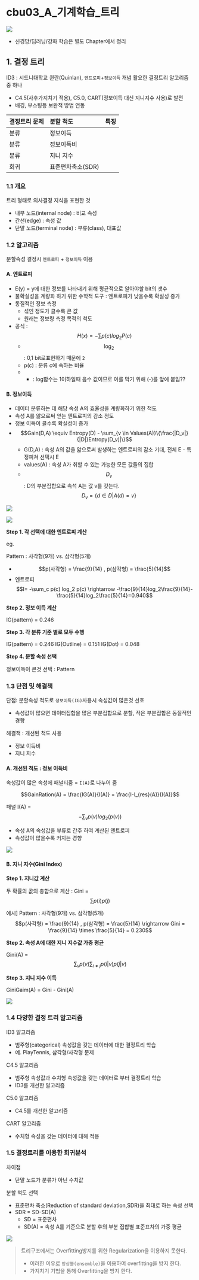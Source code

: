 # cbu03\_A\_기계학습\_트리

![](http://i.imgur.com/zIHT4N4.png)

* 신경망/딥러닝/강화 학습은 별도 Chapter에서 정리

## 1. 결정 트리

ID3 : 시드니대학교 퀸란\(Quinlan\), `엔트로피`+`정보이득` 개념 활요한 결정트리 알고리즘 중 하나

* C4.5\(사후가지치기 적용\), C5.0, CART\(정보이득 대신 지니지수 사용\)로 발전 
* 배깅, 부스팅등 보완적 방법 연동 

| 결정트리 문제 | 분할 척도 | 특징 |
| :--- | :--- | :--- |
| 분류 | 정보이득 |  |
| 분류 | 정보이득비 |  |
| 분류 | 지니 지수 |  |
| 회귀 | 표준편차축소\(SDR\) |  |

### 1.1 개요

트리 형태로 의사결정 지식을 표현한 것

* 내부 노드\(internal node\) : 비교 속성
* 간선\(edge\) : 속성 값
* 단말 노드\(terminal node\) : 부류\(class\), 대표값

### 1.2 알고리즘

분할속성 결정시 `엔트로피` + `정보이득` 이용

#### A. 엔트로피

* E\(y\) = y에 대한 정보를 나타내기 위해 평균적으로 알아야할 bit의 갯수 
* 불확실성을 계량화 하기 위한 수학적 도구 : 엔트로피가 낮을수록 확실성 증가 
* 동질적인 정보 측정 
  * 섞인 정도가 클수록 큰 값 
  * 원래는 정보량 측정 목적의 척도 
* 공식 : $$H(x) = - \sum p(c)log_2 P(c)$$
  * $$\log_2$$: 0,1 bit로표현하기 때문에 `2`
  * p\(c\) : 분류 c에 속하는 비율 
  * - : log함수는 1이하일때 음수 값이므로 이를 막기 위해 \(-\)를 앞에 붙임??

#### B. 정보이득

* 데이터 분류하는 데 해당 속성 A의 효율성을 계량화하기 위한 척도
* 속성 A를 앎으로써 얻는 엔트로피의 감소 정도 
* 정보 이득이 클수록 확실성이 증가
* $$Gain(D,A) \equiv Entropy(D) - \sum_{v \in Values(A)}\{\frac{|D_v|}{|D|}Entropy(D_v)|\}$$
  * G\(D,A\) : 속성 A의 값을 앎으로써 발생하는 엔트로피의 감소 기대, 전체 E - 특정피쳐 선택시 E
  * values\(A\) : 속성 A가 취할 수 있는 가능한 모든 값들의 집합
  * $$D_v$$ : D의 부분집합으로 속석 A는 값 v를 갖는다. $$D_v = \{d \in D | A(d)=v\}$$

![](http://i.imgur.com/1KqYn82.png)

![](http://i.imgur.com/YpWA8cL.png)

**Step 1. 각 선택에 대한 엔트로피 계산**

eg.

Pattern : 사각형\(9개\) vs. 삼각형\(5개\)

* $$p(사각형) = \frac{9}{14} , p(삼각형) = \frac{5}{14}$$ 
* 엔트로피 $$I= -\sum_c p(c) log_2 p(c) \rightarrow -\frac{9}{14}log_2\frac{9}{14}-\frac{5}{14}log_2\frac{5}{14}=0.940$$

**Step 2. 정보 이득 계산**

IG\(pattern\) = 0.246

**Step 3. 각 분류 기준 별로 모두 수행**

IG\(pattern\) = 0.246 IG\(Outline\) = 0.151 IG\(Dot\) = 0.048

**Step 4. 분할 속성 선택**

정보이득이 큰것 선택 : Pattern

### 1.3 단점 및 해결책

단점: 분할속성 척도로 `정보이득(IG)`사용시 속성값이 많은것 선호

* 속성값이 많으면 데이터집합을 많은 부분집합으로 분할, 작은 부분집합은 동질적인 경향

해결책 : 개선된 척도 사용

* 정보 이득비
* 지니 지수 

#### A. 개선된 척도 : 정보 이득비

속성값이 많은 속성에 패널티줌 = `I(A)`로 나누어 줌

$$GainRation(A) = \frac{IG(A)}{I(A)} = \frac{I-I_{res}(A)}{I(A)}$$

패널 I\(A\) = $$-\sum_v p(v)log_2(p(v))$$

* 속성 A의 속성값을 부류로 간주 하여 계산된 엔트로피
* 속성값이 많을수록 커지는 경향 

![](http://i.imgur.com/TGfBsZ4.png)

#### B. 지니 지수\(Gini Index\)

**Step 1. 지니값 계산**

두 확률의 곲의 총합으로 계산 : Gini = $$\sum p(i)p(j)$$

예시\] Pattern : 사각형\(9개\) vs. 삼각형\(5개\) $$p(사각형) = \frac{9}{14} , p(삼각형) = \frac{5}{14} \rightarrow Gini = \frac{9}{14} \times \frac{5}{14} = 0.230$$

**Step 2. 속성 A에 대한 지니 지수값 가중 평균**

Gini\(A\) = $$\sum_v p(v) \sum_{i \neq j}p(i|v)p(j|v)$$

**Step 3. 지니 지수 이득**

GiniGaim\(A\) = Gini - Gini\(A\)

![](http://i.imgur.com/1q6JuDB.png)

### 1.4 다양한 결정 트리 알고리즘

ID3 알고리즘

* 범주형\(categorical\) 속성값을 갖는 데이터에 대한 결정트리 학습
* 예. PlayTennis, 삼각형/사각형 문제

C4.5 알고리즘

* 범주형 속성값과 수치형 속성값을 갖는 데이터로 부터 결정트리 학습
* ID3를 개선한 알고리즘

C5.0 알고리즘

* C4.5를 개선한 알고리즘

CART 알고리즘

* 수치형 속성을 갖는 데이터에 대해 적용

### 1.5 결정트리를 이용한 회귀분석

차이점

* 단말 노드가 분류가 아닌 수치값

분할 척도 선택

* 표준편차 축소\(Reduction of standard deviation,SDR\)을 최대로 하는 속성 선택 
* SDR = SD-SD\(A\)
  * SD = 표준편차
  * SD\(A\) = 속성 A를 기준으로 분할 후의 부분 집합별 표준표차의 가중 평균

![](http://i.imgur.com/byvMwpy.png)

> 트리구조에서는 Overfitting방지를 위한 Regularization을 이용하지 못한다.
>
> * 이러한 이유로 `앙상블(ensemble)`을 이용하여 overfitting을 방지 한다. 
> * 가지치기 기법을 통해 Overfitting을 방지 한다.

